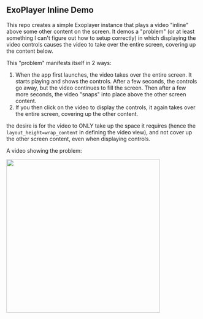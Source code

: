 ## ExoPlayer Inline Demo

This repo creates a simple Exoplayer instance that plays a video "inline" above some other content on the screen.
It demos a "problem" (or at least something I can't figure out how to setup correctly) in which displaying the
video controls causes the video to take over the entire screen, covering up the content below.

This "problem" manifests itself in 2 ways:

1. When the app first launches, the video takes over the entire screen. It starts playing and shows the
controls. After a few seconds, the controls go away, but the video continues to fill the screen. Then
after a few more seconds, the video "snaps" into place above the other screen content.
2. If you then click on the video to display the controls, it again takes over the entire screen,
covering up the other content.

the desire is for the video to ONLY take up the space it requires (hence the `layout_height=wrap_content` in defining the video view),
and not cover up the other screen content, even when displaying controls.

A video showing the problem:

<img src="screenshots/demo.gif" width="400" />



